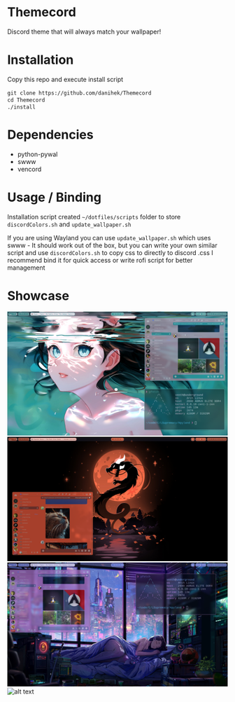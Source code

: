 # Themecord
Discord theme that will always match your wallpaper!

# Installation
Copy this repo and execute install script

```
git clone https://github.com/danihek/Themecord
cd Themecord
./install
```
# Dependencies
- python-pywal
- swww
- vencord
# Usage / Binding
Installation script created ```~/dotfiles/scripts``` folder to store ```discordColors.sh``` and ```update_wallpaper.sh```

If you are using Wayland you can use ```update_wallpaper.sh``` which uses swww - It should work out of the box, but you can write your own similar script and use ```discordColors.sh``` to copy css to directly to discord .css
I recommend bind it for quick access or write rofi script for better management

# Showcase
![alt text](https://github.com/danihek/Themecord/blob/main/assets/2024-01-14-022114_hyprshot.png)
![alt text](https://github.com/danihek/Themecord/blob/main/assets/2024-01-14-022423_hyprshot.png)
![alt text](https://github.com/danihek/Themecord/blob/main/assets/2024-01-14-022241_hyprshot.png)
![alt text](https://github.com/danihek/Themecord/blob/main/assets/2024-01-14-022145_hyprshot.png)
